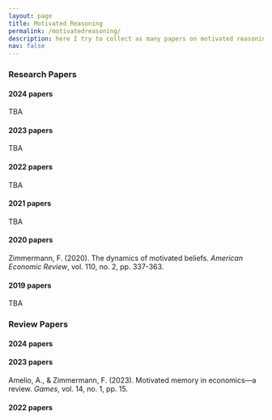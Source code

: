 ```yaml
---
layout: page
title: Motivated Reasoning
permalink: /motivatedreasoning/
description: here I try to collect as many papers on motivated reasoning (and related) as possible
nav: false
---
```


### Research Papers


#### 2024 papers

TBA

#### 2023 papers

TBA

#### 2022 papers

TBA

#### 2021 papers

TBA

#### 2020 papers

Zimmermann, F. (2020). The dynamics of motivated beliefs. _American Economic Review_, vol. 110, no. 2, pp. 337-363.

#### 2019 papers

TBA


### Review Papers


#### 2024 papers


#### 2023 papers

Amelio, A., & Zimmermann, F. (2023). Motivated memory in economics—a review. _Games_, vol.  14, no. 1, pp. 15.

#### 2022 papers
